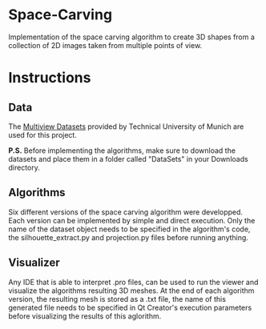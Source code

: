 # Space-Carving
Implementation of the space carving algorithm to create 3D shapes from a collection of 2D images taken from multiple points of view.

# Instructions

## Data

The [Multiview Datasets](https://vision.in.tum.de/data/datasets/3dreconstruction) provided by Technical University of Munich are used for this project.

**P.S.** Before implementing the algorithms, make sure to download the datasets and place them in a folder called "DataSets" in your Downloads directory.

## Algorithms

Six different versions of the space carving algorithm were developped. Each version can be implemented by simple and direct execution. Only the name of the dataset object needs to be specified in the algorithm's code, the silhouette_extract.py and projection.py files before running anything.

## Visualizer

Any IDE that is able to interpret .pro files, can be used to run the viewer and visualize the algorithms resulting 3D meshes.
At the end of each algorithm version, the resulting mesh is stored as a .txt file, the name of this generated file needs to be specified in Qt Creator's execution parameters before visualizing the results of this aglorithm.
